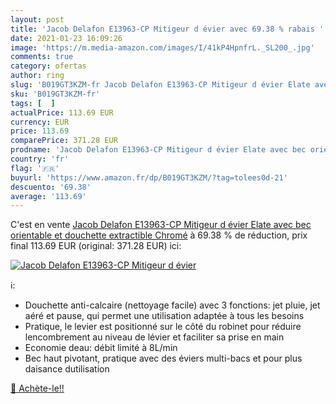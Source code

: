 ```yaml
---
layout: post
title: 'Jacob Delafon E13963-CP Mitigeur d évier avec 69.38 % rabais '
date: 2021-01-23 16:09:26
image: 'https://m.media-amazon.com/images/I/41kP4HpnfrL._SL200_.jpg'
comments: true
category: ofertas
author: ring
slug: 'B019GT3KZM-fr Jacob Delafon E13963-CP Mitigeur d évier Elate avec bec...'
sku: 'B019GT3KZM-fr'
tags: [  ]
actualPrice: 113.69 EUR
currency: EUR
price: 113.69
comparePrice: 371.28 EUR
prodname: 'Jacob Delafon E13963-CP Mitigeur d évier Elate avec bec orientable et douchette extractible  Chromé'
country: 'fr'
flag: '🇫🇷'
buyurl: 'https://www.amazon.fr/dp/B019GT3KZM/?tag=tolees0d-21'
descuento: '69.38'
average: '113.69'
---
```


C'est en vente [Jacob Delafon E13963-CP Mitigeur d évier Elate avec bec orientable et douchette extractible  Chromé](https://www.amazon.fr/dp/B019GT3KZM/?tag=tolees0d-21)  à  69.38 % de réduction, prix final  113.69 EUR (original: 371.28 EUR) ici:

[![Jacob Delafon E13963-CP Mitigeur d évier](https://m.media-amazon.com/images/I/41kP4HpnfrL._SL200_.jpg)](https://www.amazon.fr/dp/B019GT3KZM/?tag=tolees0d-21)

ℹ️:

- Douchette anti-calcaire (nettoyage facile) avec 3 fonctions: jet pluie, jet aéré et pause, qui permet une utilisation adaptée à tous les besoins
- Pratique, le levier est positionné sur le côté du robinet pour réduire lencombrement au niveau de lévier et faciliter sa prise en main
- Economie deau: débit limité à 8L/min
- Bec haut pivotant, pratique avec des éviers multi-bacs et pour plus daisance dutilisation

[🛒 Achète-le!!](https://www.amazon.fr/dp/B019GT3KZM/?tag=tolees0d-21)
